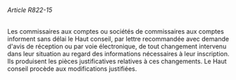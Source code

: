 ###### Article R822-15

Les commissaires aux comptes ou sociétés de commissaires aux comptes informent sans délai le Haut conseil, par lettre recommandée avec demande d'avis de réception ou par voie électronique, de tout changement intervenu dans leur situation au regard des informations nécessaires à leur inscription. Ils produisent les pièces justificatives relatives à ces changements. Le Haut conseil procède aux modifications justifiées.

